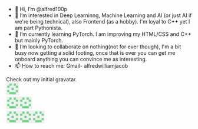 - 👋 Hi, I’m @alfred100p
- 👀 I’m interested in Deep Learninng, Machine Learning and AI (or just AI if we're being technical), also Frontend (as a hobby). I'm loyal to C++ yet I am part Pythonista.
- 🌱 I’m currently learning PyTorch. I am improving my HTML/CSS and C++ but mainly PyTorch.
- 💞️ I’m looking to collaborate on nothing(not for ever though), I'm a bit busy now getting a solid footing, once that is over you can get me onboard anything you can convince me as interesting.
- 📫 How to reach me: Gmail- alfredwilliamjacob

Check out my initial gravatar.<br>
<img src="images/82844187.png" width=35> <br>
<img src="images/82844187.png" width=35><img src="images/82844187.png" width=35><br>
<img src="images/82844187.png" width=35><img src="images/82844187.png" width=35><img src="images/82844187.png" width=35><br>

<!---
alfred100p/alfred100p is a ✨ special ✨ repository because its `README.md` (this file) appears on your GitHub profile.
You can click the Preview link to take a look at your changes.
--->
